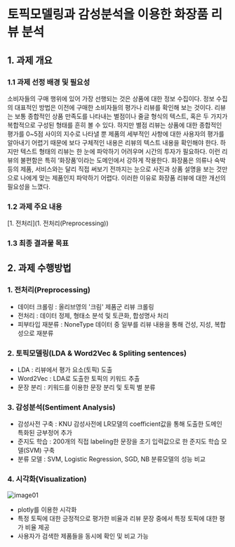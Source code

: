 # 토픽모델링과 감성분석을 이용한 화장품 리뷰 분석

## 1. 과제 개요
### 1.1 과제 선정 배경 및 필요성 
 소비자들의 구매 행위에 있어 가장 선행되는 것은 상품에 대한 정보 수집이다. 정보 수집의 대표적인 방법은 이전에 구매한 소비자들의 평가나 리뷰를 확인해 보는 것이다. 리뷰는 보통 종합적인 상품 만족도를 나타내는 별점이나 줄글 형식의 텍스트, 혹은 두 가지가 복합적으로 구성된 형태를 흔히 볼 수 있다. 하지만 별점 리뷰는 상품에 대한 종합적인 평가를 0~5점 사이의 지수로 나타낼 뿐 제품의 세부적인 사항에 대한 사용자의 평가를 알아내기 어렵기 때문에 보다 구체적인 내용은 리뷰의 텍스트 내용을 확인해야 한다. 하지만 텍스트 형태의 리뷰는 한 눈에 파악하기 어려우며 시간의 투자가 필요하다. 이런 리뷰의 불편함은 특히 ‘화장품’이라는 도메인에서 강하게 작용한다. 화장품은 의류나 숙박 등의 제품, 서비스와는 달리 직접 써보기 전까지는 눈으로 사진과 상품 설명을 보는 것만으로 나에게 맞는 제품인지 파악하기 어렵다. 이러한 이유로 화장품 리뷰에 대한 개선의 필요성을 느꼈다.
### 1.2 과제 주요 내용
[1. 전처리](1. 전처리(Preprocessing))

### 1.3 최종 결과물 목표

## 2. 과제 수행방법
### 1. 전처리(Preprocessing)  
- 데이터 크롤링 : 올리브영의 '크림' 제품군 리뷰 크롤링  
- 전처리 : 데이터 정제, 형태소 분석 및 토큰화, 합성명사 처리  
- 피부타입 재분류 : NoneType 데이터 중 일부를 리뷰 내용을 통해 건성, 지성, 복합성으로 재분류
  
### 2. 토픽모델링(LDA & Word2Vec & Spliting sentences)
- LDA : 리뷰에서 평가 요소(토픽) 도출  
- Word2Vec : LDA로 도출한 토픽의 키워드 추출  
- 문장 분리 : 키워드를 이용한 문장 분리 및 토픽 별 분류

### 3. 감성분석(Sentiment Analysis)
- 감성사전 구축 : KNU 감성사전에 LR모델의 coefficient값을 통해 도출한 도메인 특화된 긍부정어 추가
- 준지도 학습 : 200개의 직접 labeling한 문장을 초기 입력값으로 한 준지도 학습 모델(SVM) 구축
- 분류 모델 : SVM, Logistic Regression, SGD, NB 분류모델의 성능 비교

### 4. 시각화(Visualization)
![image01](https://user-images.githubusercontent.com/49268298/175094119-da348e6b-2526-4d2e-ac67-ddef2ed05e69.png)
- plotly를 이용한 시각화
- 특정 토픽에 대한 긍정적으로 평가한 비율과 리뷰 문장 중에서 특정 토픽에 대한 평가 비율 제공
- 사용자가 검색한 제품들을 동시에 확인 및 비교 가능
